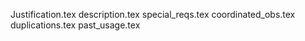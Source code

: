 Justification.tex
description.tex
special_reqs.tex
coordinated_obs.tex
duplications.tex
past_usage.tex